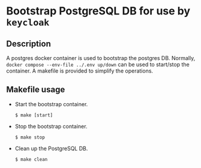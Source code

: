 # Bootstrap PostgreSQL DB for use by `keycloak`

## Description

A postgres docker container is used to bootstrap the postgres DB. Normally, `docker compose --env-file ../.env up/down` can be used to start/stop the container. A makefile is provided to simplify the operations.

## Makefile usage

- Start the bootstrap container.
  ```
  $ make [start]
  ```
- Stop the bootstrap container.
  ```
  $ make stop
  ```
- Clean up the PostgreSQL DB.
  ```
  $ make clean
  ```